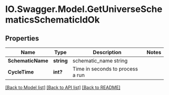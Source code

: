 # IO.Swagger.Model.GetUniverseSchematicsSchematicIdOk
## Properties

Name | Type | Description | Notes
------------ | ------------- | ------------- | -------------
**SchematicName** | **string** | schematic_name string | 
**CycleTime** | **int?** | Time in seconds to process a run | 

[[Back to Model list]](../README.md#documentation-for-models) [[Back to API list]](../README.md#documentation-for-api-endpoints) [[Back to README]](../README.md)

